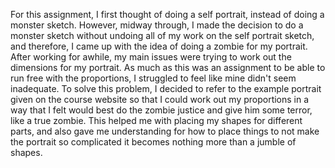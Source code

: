 For this assignment, I first thought of doing a self portrait, instead of doing a monster sketch.  However, midway through, I made the decision to do a monster sketch without undoing all of my work on the self portrait sketch, and therefore, I came up with the idea of doing a zombie for my portrait.  After working for awhile, my main issues were trying to work out the dimensions for my portrait.  As much as this was an assignment to be able to run free with the proportions, I struggled to feel like mine didn't seem inadequate.  To solve this problem, I decided to refer to the example portrait given on the course website so that I could work out my proportions in a way that I felt would best do the zombie justice and give him some terror, like a true zombie. This helped me with placing my shapes for different parts, and also gave me understanding for how to place things to not make the portrait so complicated it becomes nothing more than a jumble of shapes.

